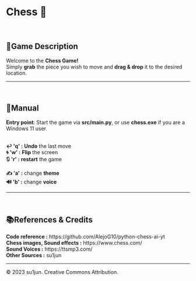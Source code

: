 <h1>Chess 🐴</h1>
<br>

<h2>📒Game Description</h2>
<p>
Welcome to the <b>Chess Game!</b> <br>
Simply <b>grab</b> the piece you wish to move and <b>drag & drop</b> it to the desired location. <br>

</p>
<hr><br>

<h2>📃Manual</h2>
<p>
<b>Entry point</b>: Start the game via <b>src/main.py</b>, or use <b>chess.exe</b> if you are a Windows 11 user.<br>
<br>

<b>↩️ 'q' :</b> <b>Undo</b> the last move<br>
<b>🌀 'w' :</b> <b>Flip</b> the screen<br>
<b>🔃 'r' :</b> <b>restart</b> the game<br>

<b>✍️ 'a' :</b> change <b>theme</b><br>
<b>🔊 'b' :</b> change <b>voice</b><br>
</p>
<hr><br>

<h2>📚References & Credits</h2>
<p>
    <b>Code reference :</b> https://github.com/AlejoG10/python-chess-ai-yt<br>
    <b>Chess images, Sound effects :</b> https://www.chess.com/<br>
    <b>Sound Voices :</b> https://ttsmp3.com/<br>
    <b>Other Sources :</b> su1jun<br>
</p>

<hr>

<p>© 2023 su1jun. Creative Commons Attribution.</p>
